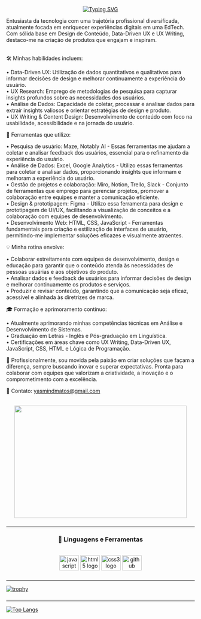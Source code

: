 <div align="center">

<a href="https://git.io/typing-svg"><img src="https://readme-typing-svg.demolab.com?font=Fira+Code&pause=1000&color=8349AC&random=false&width=435&lines=Hello+world%2C+sou+a+Yasmin!" alt="Typing SVG" /></a>
  
</div>
Entusiasta da tecnologia com uma trajetória profissional diversificada, atualmente focada em enriquecer experiências digitais em uma EdTech. Com sólida base em Design de Conteúdo, Data-Driven UX e UX Writing, destaco-me na criação de produtos que engajam e inspiram.

<br>
<br>

🛠 Minhas habilidades incluem:
<br>


• Data-Driven UX: Utilização de dados quantitativos e qualitativos para informar decisões de design e melhorar continuamente a experiência do usuário.
<br> 
• UX Research: Emprego de metodologias de pesquisa para capturar insights profundos sobre as necessidades dos usuários.
<br>
• Análise de Dados: Capacidade de coletar, processar e analisar dados para extrair insights valiosos e orientar estratégias de design e produto.
<br>
• UX Writing & Content Design: Desenvolvimento de conteúdo com foco na usabilidade, acessibilidade e na jornada do usuário.
<br>

🔧 Ferramentas que utilizo:
<br>

• Pesquisa de usuário: Maze, Notably AI - Essas ferramentas me ajudam a coletar e analisar feedback dos usuários, essencial para o refinamento da experiência do usuário.
<br>
• Análise de Dados: Excel, Google Analytics - Utilizo essas ferramentas para coletar e analisar dados, proporcionando insights que informam e melhoram a experiência do usuário.
<br>
• Gestão de projetos e colaboração: Miro, Notion, Trello, Slack - Conjunto de ferramentas que emprego para gerenciar projetos, promover a colaboração entre equipes e manter a comunicação eficiente.
<br>
• Design & prototipagem: Figma - Utilizo essa ferramenta para design e prototipagem de UI/UX, facilitando a visualização de conceitos e a colaboração com equipes de desenvolvimento.
<br>
• Desenvolvimento Web: HTML, CSS, JavaScript - Ferramentas fundamentais para criação e estilização de interfaces de usuário, permitindo-me implementar soluções eficazes e visualmente atraentes.
<br>

💡 Minha rotina envolve:
<br>

• Colaborar estreitamente com equipes de desenvolvimento, design e educação para garantir que o conteúdo atenda às necessidades de pessoas usuárias e aos objetivos do produto.
<br>
• Analisar dados e feedback de usuários para informar decisões de design e melhorar continuamente os produtos e serviços.
<br>
• Produzir e revisar conteúdo, garantindo que a comunicação seja eficaz, acessível e alinhada às diretrizes de marca.
<br>

🎓 Formação e aprimoramento contínuo:
<br>

• Atualmente aprimorando minhas competências técnicas em Análise e Desenvolvimento de Sistemas.
<br>
• Graduação em Letras - Inglês e Pós-graduação em Linguística.
<br>
• Certificações em áreas chave como UX Writing, Data-Driven UX, JavaScript, CSS, HTML e Lógica de Programação.
<br>

🌟 Profissionalmente, sou movida pela paixão em criar soluções que façam a diferença, sempre buscando inovar e superar expectativas. Pronta para colaborar com equipes que valorizam a criatividade, a inovação e o comprometimento com a excelência.
<br>

📧 Contato: yasmindmatos@gmail.com
<br>
<br>
</p>

<p align="center">
  <img width="460" height="300" src="https://github.com/yasmindematos/yasmindematos/assets/98225965/82b5756b-e759-4a7a-9430-1aff9938c07c">
</p>


###

<hr>
<h3 align="center"> 💼 Linguagens e Ferramentas</h3>
<br>

<div align="center">
  <img src="https://cdn.jsdelivr.net/gh/devicons/devicon/icons/javascript/javascript-original.svg" height="40" width="52" alt="javascript logo"  />
  <img src="https://cdn.jsdelivr.net/gh/devicons/devicon/icons/html5/html5-original.svg" height="40" width="52" alt="html5 logo"  />
  <img src="https://cdn.jsdelivr.net/gh/devicons/devicon/icons/css3/css3-original.svg" height="40" width="52" alt="css3 logo"  />
  <img src="https://cdn.jsdelivr.net/gh/devicons/devicon/icons/github/github-original.svg" height="40" width="52" alt="github logo"  />
</div>

###


<hr>

[![trophy](https://github-profile-trophy.vercel.app/?username=yasmindematos&theme=onedark)](https://github.com/yasmindematos/github-profile-trophy)


###


<hr>


[![Top Langs](https://github-readme-stats.vercel.app/api/top-langs/?username=yasmindematos&layout=compact)](https://github.com/yasmindematos/github-readme-stats)


###
